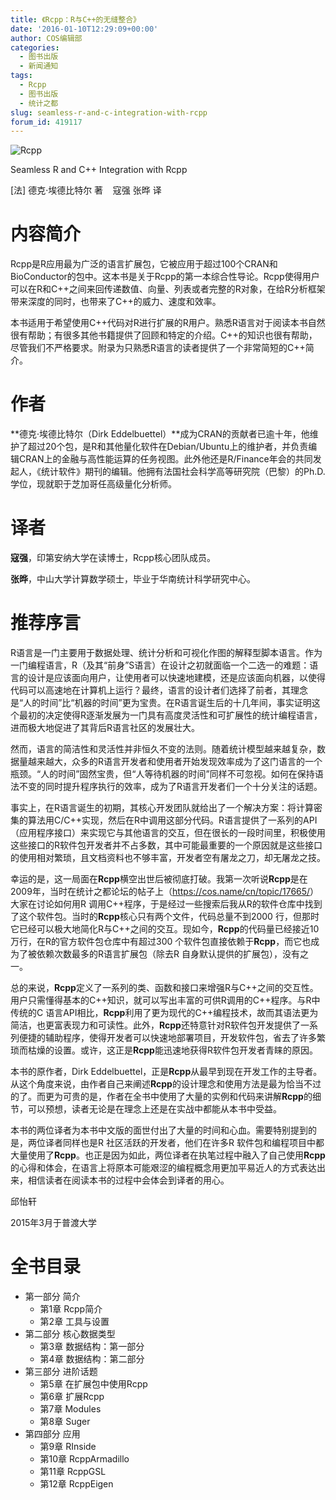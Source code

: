 ```yaml
---
title: 《Rcpp：R与C++的无缝整合》
date: '2016-01-10T12:29:09+00:00'
author: COS编辑部
categories:
  - 图书出版
  - 新闻通知
tags:
  - Rcpp
  - 图书出版
  - 统计之都
slug: seamless-r-and-c-integration-with-rcpp
forum_id: 419117
---
```


![Rcpp](https://uploads.cosx.org/2016/01/Rcpp.jpg) 
  
Seamless R and C++ Integration with Rcpp

[法] 德克·埃德比特尔 著    寇强 张晔 译


# 内容简介

Rcpp是R应用最为广泛的语言扩展包，它被应用于超过100个CRAN和BioConductor的包中。这本书是关于Rcpp的第一本综合性导论。Rcpp使得用户可以在R和C++之间来回传递数值、向量、列表或者完整的R对象，在给R分析框架带来深度的同时，也带来了C++的威力、速度和效率。

本书适用于希望使用C++代码对R进行扩展的R用户。熟悉R语言对于阅读本书自然很有帮助；有很多其他书籍提供了回顾和特定的介绍。C++的知识也很有帮助，尽管我们不严格要求。附录为只熟悉R语言的读者提供了一个非常简短的C++简介。

# 作者

**德克·埃德比特尔（Dirk Eddelbuettel）**成为CRAN的贡献者已逾十年，他维护了超过20个包，是R和其他量化软件在Debian/Ubuntu上的维护者，并负责编辑CRAN上的金融与高性能运算的任务视图。此外他还是R/Finance年会的共同发起人，《统计软件》期刊的编辑。他拥有法国社会科学高等研究院（巴黎）的Ph.D.学位，现就职于芝加哥任高级量化分析师。

# 译者

**寇强**，印第安纳大学在读博士，Rcpp核心团队成员。

**张晔**，中山大学计算数学硕士，毕业于华南统计科学研究中心。



# 推荐序言

R语言是一门主要用于数据处理、统计分析和可视化作图的解释型脚本语言。作为一门编程语言，R（及其“前身”S语言）在设计之初就面临一个二选一的难题：语言的设计是应该面向用户，让使用者可以快速地建模，还是应该面向机器，以使得代码可以高速地在计算机上运行？最终，语言的设计者们选择了前者，其理念是“人的时间”比“机器的时间”更为宝贵。在R语言诞生后的十几年间，事实证明这个最初的决定使得R逐渐发展为一门具有高度灵活性和可扩展性的统计编程语言，进而极大地促进了其背后R语言社区的发展壮大。

然而，语言的简洁性和灵活性并非恒久不变的法则。随着统计模型越来越复杂，数据量越来越大，众多的R语言开发者和使用者开始发现效率成为了这门语言的一个瓶颈。“人的时间”固然宝贵，但“人等待机器的时间”同样不可忽视。如何在保持语法不变的同时提升程序执行的效率，成为了R语言开发者们一个十分关注的话题。

事实上，在R语言诞生的初期，其核心开发团队就给出了一个解决方案：将计算密集的算法用C/C++实现，然后在R中调用这部分代码。R语言提供了一系列的API（应用程序接口）来实现它与其他语言的交互，但在很长的一段时间里，积极使用这些接口的R软件包开发者并不占多数，其中可能最重要的一个原因就是这些接口的使用相对繁琐，且文档资料也不够丰富，开发者空有屠龙之刀，却无屠龙之技。

幸运的是，这一局面在**Rcpp**横空出世后被彻底打破。我第一次听说**Rcpp**是在2009年，当时在统计之都论坛的帖子上（<https://cos.name/cn/topic/17665/>）大家在讨论如何用R 调用C++程序，于是经过一些搜索后我从R的软件仓库中找到了这个软件包。当时的**Rcpp**核心只有两个文件，代码总量不到2000 行，但那时它已经可以极大地简化R与C++之间的交互。现如今，**Rcpp**的代码量已经接近10万行，在R的官方软件包仓库中有超过300 个软件包直接依赖于**Rcpp**，而它也成为了被依赖次数最多的R语言扩展包（除去R 自身默认提供的扩展包），没有之一。

总的来说，**Rcpp**定义了一系列的类、函数和接口来增强R与C++之间的交互性。用户只需懂得基本的C++知识，就可以写出丰富的可供R调用的C++程序。与R中传统的C 语言API相比，**Rcpp**利用了更为现代的C++编程技术，故而其语法更为简洁，也更富表现力和可读性。此外，**Rcpp**还特意针对R软件包开发提供了一系列便捷的辅助程序，使得开发者可以快速地部署项目，开发软件包，省去了许多繁琐而枯燥的设置。或许，这正是**Rcpp**能迅速地获得R软件包开发者青睐的原因。

本书的原作者，Dirk Eddelbuettel，正是**Rcpp**从最早到现在开发工作的主导者。从这个角度来说，由作者自己来阐述**Rcpp**的设计理念和使用方法是最为恰当不过的了。而更为可贵的是，作者在全书中使用了大量的实例和代码来讲解**Rcpp**的细节，可以预想，读者无论是在理念上还是在实战中都能从本书中受益。

本书的两位译者为本书中文版的面世付出了大量的时间和心血。需要特别提到的是，两位译者同样也是R 社区活跃的开发者，他们在许多R 软件包和编程项目中都大量使用了**Rcpp**。也正是因为如此，两位译者在执笔过程中融入了自己使用**Rcpp**的心得和体会，在语言上将原本可能艰涩的编程概念用更加平易近人的方式表达出来，相信读者在阅读本书的过程中会体会到译者的用心。

邱怡轩

2015年3月于普渡大学


# 全书目录

  * 第一部分 简介 
      * 第1章 Rcpp简介
      * 第2章 工具与设置
  * 第二部分 核心数据类型 
      * 第3章 数据结构：第一部分
      * 第4章 数据结构：第二部分
  * 第三部分 进阶话题 
      * 第5章 在扩展包中使用Rcpp
      * 第6章 扩展Rcpp
      * 第7章 Modules
      * 第8章 Suger
  * 第四部分 应用 
      * 第9章 RInside
      * 第10章 RcppArmadillo
      * 第11章 RcppGSL
      * 第12章 RcppEigen
